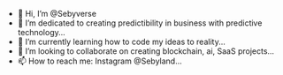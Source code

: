 - 👋 Hi, I’m @Sebyverse
- 👀 I’m dedicated to creating predictibility in business with predictive technology...
- 🌱 I’m currently learning how to code my ideas to reality...
- 💞️ I’m looking to collaborate on creating blockchain, ai, SaaS projects...
- 📫 How to reach me: Instagram @Sebyland...

<!---
Sebyverse/Sebyverse is a ✨ special ✨ repository because its `README.md` (this file) appears on your GitHub profile.
You can click the Preview link to take a look at your changes.
--->
